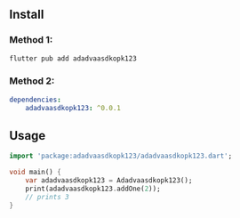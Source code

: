 ## Install

### Method 1:
```bash
flutter pub add adadvaasdkopk123
```

### Method 2:
```yaml
dependencies:
    adadvaasdkopk123: ^0.0.1
```
  


## Usage

```dart
import 'package:adadvaasdkopk123/adadvaasdkopk123.dart';

void main() {
    var adadvaasdkopk123 = Adadvaasdkopk123();
    print(adadvaasdkopk123.addOne(2));
    // prints 3
}
```
